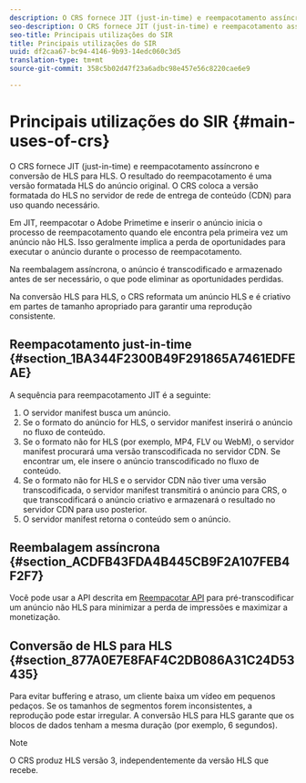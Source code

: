 ```yaml
---
description: O CRS fornece JIT (just-in-time) e reempacotamento assíncrono e conversão de HLS para HLS. O resultado do reempacotamento é uma versão formatada HLS do anúncio original. O CRS coloca a versão formatada do HLS no servidor de rede de entrega de conteúdo (CDN) para uso quando necessário.
seo-description: O CRS fornece JIT (just-in-time) e reempacotamento assíncrono e conversão de HLS para HLS. O resultado do reempacotamento é uma versão formatada HLS do anúncio original. O CRS coloca a versão formatada do HLS no servidor de rede de entrega de conteúdo (CDN) para uso quando necessário.
seo-title: Principais utilizações do SIR
title: Principais utilizações do SIR
uuid: df2caa67-bc94-4146-9b93-14edc060c3d5
translation-type: tm+mt
source-git-commit: 358c5b02d47f23a6adbc98e457e56c8220cae6e9

---
```



# Principais utilizações do SIR {#main-uses-of-crs}

O CRS fornece JIT (just-in-time) e reempacotamento assíncrono e conversão de HLS para HLS. O resultado do reempacotamento é uma versão formatada HLS do anúncio original. O CRS coloca a versão formatada do HLS no servidor de rede de entrega de conteúdo (CDN) para uso quando necessário.

Em JIT, reempacotar o Adobe Primetime e inserir o anúncio inicia o processo de reempacotamento quando ele encontra pela primeira vez um anúncio não HLS. Isso geralmente implica a perda de oportunidades para executar o anúncio durante o processo de reempacotamento.

Na reembalagem assíncrona, o anúncio é transcodificado e armazenado antes de ser necessário, o que pode eliminar as oportunidades perdidas.

Na conversão HLS para HLS, o CRS reformata um anúncio HLS e é criativo em partes de tamanho apropriado para garantir uma reprodução consistente.

## Reempacotamento just-in-time {#section_1BA344F2300B49F291865A7461EDFEAE}

A sequência para reempacotamento JIT é a seguinte:

1. O servidor manifest busca um anúncio.
1. Se o formato do anúncio for HLS, o servidor manifest inserirá o anúncio no fluxo de conteúdo.
1. Se o formato não for HLS (por exemplo, MP4, FLV ou WebM), o servidor manifest procurará uma versão transcodificada no servidor CDN. Se encontrar um, ele insere o anúncio transcodificado no fluxo de conteúdo.
1. Se o formato não for HLS e o servidor CDN não tiver uma versão transcodificada, o servidor manifest transmitirá o anúncio para CRS, o que transcodificará o anúncio criativo e armazenará o resultado no servidor CDN para uso posterior.
1. O servidor manifest retorna o conteúdo sem o anúncio.

## Reembalagem assíncrona {#section_ACDFB43FDA4B445CB9F2A107FEB4F2F7}

Você pode usar a API descrita em [Reempacotar API](../creative-repackaging-service/api-repackage.md) para pré-transcodificar um anúncio não HLS para minimizar a perda de impressões e maximizar a monetização.

## Conversão de HLS para HLS {#section_877A0E7E8FAF4C2DB086A31C24D53435}

Para evitar buffering e atraso, um cliente baixa um vídeo em pequenos pedaços. Se os tamanhos de segmentos forem inconsistentes, a reprodução pode estar irregular. A conversão HLS para HLS garante que os blocos de dados tenham a mesma duração (por exemplo, 6 segundos).

>[!NOTE]
>
>O CRS produz HLS versão 3, independentemente da versão HLS que recebe.